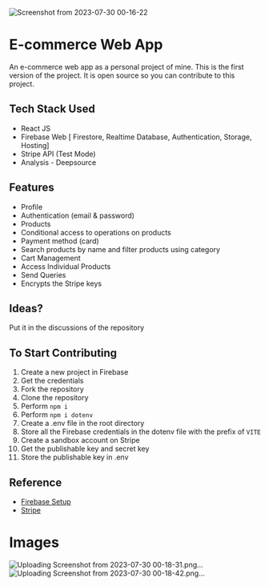 ![Screenshot from 2023-07-30 00-16-22](https://github.com/shrey802/unixchange/assets/55155180/5be17765-c817-41b6-bf30-2ea67ddf2a0a)

# E-commerce Web App

An e-commerce web app as a personal project of mine. This is the first version of the project. It is open source so you can contribute to this project.

## Tech Stack Used

- React JS
- Firebase Web [ Firestore, Realtime Database, Authentication, Storage, Hosting]
- Stripe API (Test Mode)
- Analysis - Deepsource

## Features

- Profile
- Authentication (email & password)
- Products
- Conditional access to operations on products
- Payment method (card)
- Search products by name and filter products using category
- Cart Management
- Access Individual Products
- Send Queries
- Encrypts the Stripe keys

## Ideas?

Put it in the discussions of the repository

## To Start Contributing

1. Create a new project in Firebase
2. Get the credentials
3. Fork the repository
4. Clone the repository
5. Perform `npm i`
6. Perform `npm i dotenv`
7. Create a .env file in the root directory
8. Store all the Firebase credentials in the dotenv file with the prefix of `VITE`
9. Create a sandbox account on Stripe
10. Get the publishable key and secret key
11. Store the publishable key in .env

## Reference

- [Firebase Setup](https://youtu.be/rQvOAnNvcNQ)
- [Stripe](https://stripe.com/en-in)

# Images 
![Uploading Screenshot from 2023-07-30 00-18-31.png…]()
![Uploading Screenshot from 2023-07-30 00-18-42.png…]()
